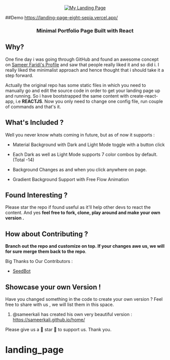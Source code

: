 <p align="center">
  <a href="https://singhkshitij.github.io/My-Landing-Page/">
    <img alt="My Landing Page" src="https://github.com/singhkshitij/My-Landing-Page/blob/master/sample/My%20Portfolio%20Page.png">
  </a>
</p>

##Demo
https://landing-page-eight-sepia.vercel.app/
<h3 align="center">
  Minimal Portfolio Page Built with React
</h3>


## Why?
One fine day i was going through GitHub and found an awesome concept on [Sameer Faridi's Profile](https://github.com/sameerkali/) and saw that people really liked it and so did i. I really liked the minimalist approach and hence thought that i should take it a step forward. 

Actually the original repo has some static files in which you need to manually go and edit the source code in order to get your landing page up and running. So i have bootstrapped the same content with create-react-app, i.e **REACTJS**. Now you only need to change one config file, run couple of commands and that's it. 

## What's Included ?

Well you never know whats coming in future, but as of now it supports :

- Material Background with Dark and Light Mode toggle with a button click

  
-  Each Dark as well as Light Mode supports 7 color combos by default. (Total -14)


- Background Changes as and when you click anywhere on page.
- Gradient Background Support with Free Flow Animation 

## Found Interesting ?
Please star the repo if found useful as it'll help other devs to react the content. And yes **feel free to fork, clone, play around and make your own version .**

## How about Contributing ?
**Branch out the repo and customize on top. If your changes awe us, we will for sure merge them back to the repo**.

Big Thanks to Our Contributors : 

- [SeedBot](https://github.com/SeedBoot)

## Showcase your own Version !
Have you changed something in the code to create your own version ? Feel free to share with us , we will list them in this space. 

1. @sameerkali has created his own very beautiful version : https://sameerkali.github.io/home/ 

Please give us a 💖 star 💖 to support us. Thank you.
# landing_page
